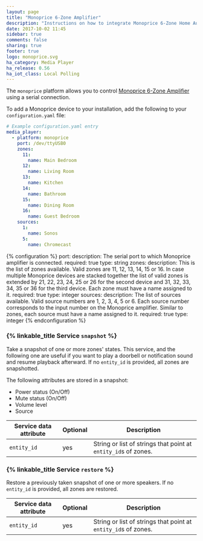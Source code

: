 ```yaml
---
layout: page
title: "Monoprice 6-Zone Amplifier"
description: "Instructions on how to integrate Monoprice 6-Zone Home Audio Controller into Home Assistant."
date: 2017-10-02 11:45
sidebar: true
comments: false
sharing: true
footer: true
logo: monoprice.svg
ha_category: Media Player
ha_release: 0.56
ha_iot_class: Local Polling
---
```


The `monoprice` platform allows you to control [Monoprice 6-Zone Amplifier](https://www.monoprice.com/product?p_id=10761) using a serial connection.

To add a Monoprice device to your installation, add the following to your `configuration.yaml` file:

```yaml
# Example configuration.yaml entry
media_player:
  - platform: monoprice
    port: /dev/ttyUSB0
    zones:
      11:
        name: Main Bedroom
      12:
        name: Living Room
      13:
        name: Kitchen
      14:
        name: Bathroom
      15:
        name: Dining Room
      16:
        name: Guest Bedroom
    sources:
      1:
        name: Sonos
      5:
        name: Chromecast
```

{% configuration %}
port:
  description: The serial port to which Monoprice amplifier is connected.
  required: true
  type: string
zones:
  description: This is the list of zones available. Valid zones are 11, 12, 13, 14, 15 or 16. In case multiple Monoprice devices are stacked together the list of valid zones is extended by 21, 22, 23, 24, 25 or 26 for the second device and 31, 32, 33, 34, 35 or 36 for the third device. Each zone must have a name assigned to it.
  required: true
  type: integer
sources:
  description: The list of sources available. Valid source numbers are 1, 2, 3, 4, 5 or 6. Each source number corresponds to the input number on the Monoprice amplifier. Similar to zones, each source must have a name assigned to it.
  required: true
  type: integer
{% endconfiguration %}

### {% linkable_title Service `snapshot` %}

Take a snapshot of one or more zones' states. This service, and the following one are useful if you want to play a doorbell or notification sound and resume playback afterward. If no `entity_id` is provided, all zones are snapshotted.

The following attributes are stored in a snapshot:
- Power status (On/Off)
- Mute status (On/Off)
- Volume level
- Source

| Service data attribute | Optional | Description |
| ---------------------- | -------- | ----------- |
| `entity_id` | yes | String or list of strings that point at `entity_id`s of zones.

### {% linkable_title Service `restore` %}

Restore a previously taken snapshot of one or more speakers. If no `entity_id` is provided, all zones are restored.

| Service data attribute | Optional | Description |
| ---------------------- | -------- | ----------- |
| `entity_id` | yes | String or list of strings that point at `entity_id`s of zones.
